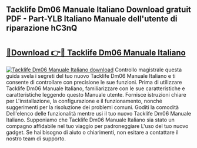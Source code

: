 ## Tacklife Dm06 Manuale Italiano Download gratuit PDF - Part-YLB Italiano Manuale dell'utente di riparazione hC3nQ

# <h2><a href="http://dfb587.blite.top/?on=Tacklife+Dm06+Manuale+Italiano">🔗Download 👉🔴 Tacklife Dm06 Manuale Italiano</a></h2>

[![Tacklife Dm06 Manuale Italiano download](https://i.imgur.com/lujVjoI.png)](http://dfb587.blite.top/?on=Tacklife+Dm06+Manuale+Italiano)
Controllo magistrale questa guida svela i segreti del tuo nuovo Tacklife Dm06 Manuale Italiano e ti consente di controllare con precisione le sue funzioni. Prima di utilizzare Tacklife Dm06 Manuale Italiano, familiarizzare con le sue caratteristiche e caratteristiche leggendo questo Manuale utente. Fornisce istruzioni chiare per L'installazione, la configurazione e il funzionamento, nonché suggerimenti per la risoluzione dei problemi comuni. Goditi la comodità Dell'elenco delle funzionalità mentre usi il tuo nuovo Tacklife Dm06 Manuale Italiano. Supponiamo che Tacklife Dm06 Manuale Italiano sia stato un compagno affidabile nel tuo viaggio per padroneggiare L'uso del tuo nuovo gadget. Se hai bisogno di aiuto o chiarimenti, non esitare a contattare il nostro team di supporto.
